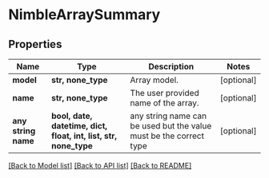 # NimbleArraySummary


## Properties
Name | Type | Description | Notes
------------ | ------------- | ------------- | -------------
**model** | **str, none_type** | Array model. | [optional] 
**name** | **str, none_type** | The user provided name of the array. | [optional] 
**any string name** | **bool, date, datetime, dict, float, int, list, str, none_type** | any string name can be used but the value must be the correct type | [optional]

[[Back to Model list]](../README.md#documentation-for-models) [[Back to API list]](../README.md#documentation-for-api-endpoints) [[Back to README]](../README.md)


